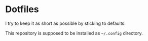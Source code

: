 # Dotfiles

I try to keep it as short as possible by sticking to defaults.

This repository is supposed to be installed as `~/.config` directory.
